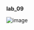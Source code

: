 **lab_09**

![image](https://github.com/Fedorusita/lab_09/assets/112895410/7aee0b97-18d6-48ee-8ff1-ddf0a5bffb5e)

